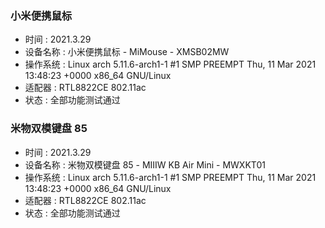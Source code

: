 ### 小米便携鼠标
- 时间 : 2021.3.29
- 设备名称 : 小米便携鼠标 - MiMouse - XMSB02MW
- 操作系统 : Linux arch 5.11.6-arch1-1 #1 SMP PREEMPT Thu, 11 Mar 2021 13:48:23 +0000 x86_64 GNU/Linux
- 适配器 : RTL8822CE 802.11ac
- 状态 : 全部功能测试通过


### 米物双模键盘 85
- 时间 : 2021.3.29
- 设备名称 : 米物双模键盘 85 - MIIIW KB Air Mini - MWXKT01
- 操作系统 : Linux arch 5.11.6-arch1-1 #1 SMP PREEMPT Thu, 11 Mar 2021 13:48:23 +0000 x86_64 GNU/Linux
- 适配器 : RTL8822CE 802.11ac
- 状态 : 全部功能测试通过
